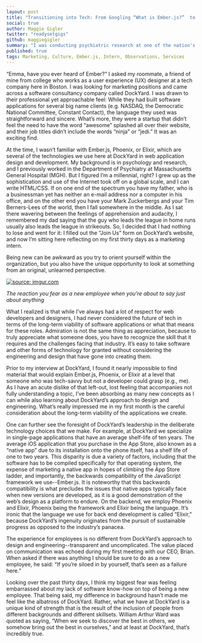```yaml
---
layout: post
title: "Transitioning into Tech: From Googling “What is Ember.js?”  to Interning at a Software Consultancy"
social: true
author: Maggie Gigler
twitter: "readysetgigs"
github: maggiegigler
summary: "I was conducting psychiatric research at one of the nation's oldest hospitals. Now I intern at DockYard, a software consultancy that's at the forefront of web design and development. Here are my observations from my first thirty days."
published: true
tags: Marketing, Culture, Ember.js, Intern, Observations, Services
---
```


“Emma, have you ever heard of Ember?” I asked my roommate, a friend of mine from college who works as a user experience (UX) designer at a tech company here in Boston. I was looking for marketing positions and came across a software consultancy company called DockYard. I was drawn to their professional yet approachable feel: While they had built software applications for several big name clients (e.g. NASDAQ, the Democratic National Committee, Constant Contact), the language they used was straightforward and sincere. What’s more, they were a startup that didn’t feel the need to have the word “awesome” splashed all over their website, and their job titles didn’t include the words “ninja” or “jedi.” It was an exciting find.

At the time, I wasn’t familiar with Ember.js, Phoenix, or Elixir, which are several of the technologies we use here at DockYard in web application design and development. My background is in psychology and research, and I previously worked in the Department of Psychiatry at Massachusetts General Hospital (MGH). But I figured I’m a millennial, right? I grew up as the sophistication and use of the Internet took off on a global scale, and I can write HTML/CSS. If on one end of the spectrum you have my father, who is a businessman yet has neither an e-mail address nor a computer in his office, and on the other end you have your Mark Zuckerbergs and your Tim Berners-Lees of the world, then I fall somewhere in the middle. As I sat there wavering between the feelings of apprehension and audacity, I remembered my dad saying that the guy who leads the league in home runs usually also leads the league in strikeouts. So, I decided that I had nothing to lose and went for it: I filled out the “Join Us” form on DockYard’s website, and now I’m sitting here reflecting on my first thirty days as a marketing intern.

Being new can be awkward as you try to orient yourself within the organization, but you also have the unique opportunity to look at something from an original, unlearned perspective.

<a href="http://imgur.com/8kKOeAA"><img src="http://i.imgur.com/8kKOeAA.gif" title="source: imgur.com" /></a>

_The reaction you fear as a new employee when you’re about to say just about anything_

What I realized is that while I’ve always had a lot of respect for web developers and designers, I had never considered the future of tech in terms of the long-term viability of software applications or what that means for these roles. Admiration is not the same thing as appreciation, because to truly appreciate what someone does, you have to recognize the skill that it requires and the challenges facing that industry. It’s easy to take software and other forms of technology for granted without considering the engineering and design that have gone into creating them.

Prior to my interview at DockYard, I found it nearly impossible to find material that would explain Ember.js, Phoenix, or Elixir at a level that someone who was tech-savvy but not a developer could grasp (e.g., me). As I have an acute dislike of that left-out, lost feeling that accompanies not fully understanding a topic, I’ve been absorbing as many new concepts as I can while also learning about DockYard’s approach to design and engineering. What’s really impressed me in my first month is the careful consideration about the long-term viability of the applications we create.

One can further see the foresight of DockYard’s leadership in the deliberate technology choices that we make. For example, at DockYard we specialize in single-page applications that have an average shelf-life of ten years. The average iOS application that you purchase in the App Store, also known as a “native app” due to its installation onto the phone itself, has a shelf life of one to two years.  This disparity is due a variety of factors, including that the software has to be compiled specifically for that operating system, the expense of marketing a native app in hopes of climbing the App Store ladder, and importantly, the backwards compatibility of the JavaScript framework we use--Ember.js. It is noteworthy that this backwards compatibility is what precludes the issues that native apps typically face when new versions are developed, as it is a good demonstration of the web’s design as a platform to endure. On the backend, we employ Phoenix and Elixir, Phoenix being the framework and Elixir being the language. It’s ironic that the language we use for back end development is called “Elixir,” because DockYard’s ingenuity originates from the pursuit of sustainable progress as opposed to the industry’s panacea. 

The experience for employees is no different from DockYard’s approach to design and engineering--transparent and uncomplicated. The value placed on communication was echoed during my first meeting with our CEO, Brian. When asked if there was anything I should be sure to do as a new employee, he said: “If you’re siloed in by yourself, that’s seen as a failure here.” 

Looking over the past thirty days, I think my biggest fear was feeling embarrassed about my lack of software know-how on top of being a new employee. That being said, my difference in background hasn’t made me feel like the albatross of DockYard. Rather, what we have at DockYard is a unique kind of strength that is the result of the inclusion of people from different backgrounds and different skillsets. William Arthur Ward was quoted as saying, “When we seek to discover the best in others, we somehow bring out the best in ourselves,” and at least at DockYard, that’s incredibly true.
